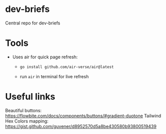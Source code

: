 # dev-briefs
Central repo for dev-briefs

# Tools

- Uses air for quick page refresh:
    - ```bash
      go install github.com/air-verse/air@latest
      ```
    - run `air` in terminal for live refresh

# Useful links

Beautiful buttons: https://flowbite.com/docs/components/buttons/#gradient-duotone
Tailwind Hex Colors mapping: https://gist.github.com/guvener/d8952570d5a8be430580b93800519439